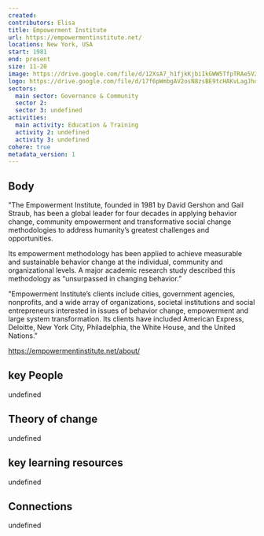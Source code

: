 ```yaml
---
created:
contributors: Elisa
title: Empowerment Institute
url: https://empowermentinstitute.net/
locations: New York, USA
start: 1981
end: present
size: 11-20
image: https://drive.google.com/file/d/12XsA7_h1fjkKjbiIkGWW5TfpTRAe5V2B/view?usp=drive_link
logo: https://drive.google.com/file/d/17f6pWmbgAV2osN8zsBE9tcHAKvLagJho/view?usp=drive_link
sectors:
  main sector: Governance & Community
  sector 2: 
  sector 3: undefined
activities: 
  main activity: Education & Training
  activity 2: undefined
  activity 3: undefined
cohere: true
metadata_version: 1
---
```



## Body

"The Empowerment Institute, founded in 1981 by David Gershon and Gail Straub, has been a global leader for four decades in applying behavior change, community empowerment and transformative social change methodologies to address humanity’s greatest challenges and opportunities. 

Its empowerment methodology has been applied to achieve measurable and sustainable behavior change at the individual,  community and organizational levels. A major academic research study described this methodology as “unsurpassed in changing behavior.”

"Empowerment Institute’s clients include cities, government agencies, nonprofits, and a wide array of organizations, societal institutions and social entrepreneurs interested in issues of behavior change, empowerment and large system transformation. Its clients have included American Express, Deloitte, New York City, Philadelphia, the White House, and the United Nations."

https://empowermentinstitute.net/about/

## key People

undefined

## Theory of change

undefined

## key learning resources

undefined

## Connections

undefined

